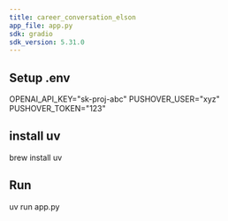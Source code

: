```yaml
---
title: career_conversation_elson
app_file: app.py
sdk: gradio
sdk_version: 5.31.0
---
```


## Setup .env
OPENAI_API_KEY="sk-proj-abc"
PUSHOVER_USER="xyz"
PUSHOVER_TOKEN="123"


## install uv 
brew install uv

## Run
uv run app.py

